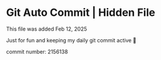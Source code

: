 # Git Auto Commit | Hidden File

This file was added Feb 12, 2025

Just for fun and keeping my daily git commit active 🤪

commit number: 2156138
